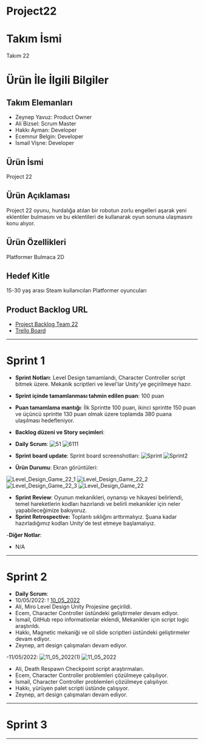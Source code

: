 # Project22

# **Takım İsmi**

Takım 22

# Ürün İle İlgili Bilgiler

## Takım Elemanları

- Zeynep Yavuz: Product Owner
- Ali Bizsel: Scrum Master
- Hakkı Ayman: Developer
- Ecemnur Belgin: Developer
- İsmail Vişne: Developer

## Ürün İsmi
Project 22

## Ürün Açıklaması
Project 22 oyunu, hurdalığa atılan bir robotun zorlu engelleri aşarak yeni eklentiler bulmasını ve bu eklentileri de kullanarak oyun sonuna ulaşmasını konu alıyor.

## Ürün Özellikleri
Platformer
Bulmaca
2D


## Hedef Kitle
15-30 yaş arası
Steam kullanıcıları
Platformer oyuncuları


## Product Backlog URL
- [Project Backlog Team 22](https://docs.google.com/spreadsheets/d/1ElGPz5JrItuky3BX1yoL-tL9WN4vckvtfbUq02HS-aU/edit?usp=sharing)
- [Trello Board](https://trello.com/b/nUTgbLJN/project-management-22)

---

# Sprint 1

- **Sprint Notları**: Level Design tamamlandı, Character Controller script bitmek üzere. Mekanik scriptleri ve level'lar Unity'ye geçirilmeye hazır.

- **Sprint içinde tamamlanması tahmin edilen puan**: 100 puan

- **Puan tamamlama mantığı**: İlk Sprintte 100 puan, ikinci sprintte 150 puan ve üçüncü sprintte 130 puan olmak üzere toplamda 380 puana ulaşılması hedefleniyor.

- **Backlog düzeni ve Story seçimleri**: 

- **Daily Scrum**: 
![51](https://user-images.githubusercontent.com/71822456/167312634-3bf14735-2ab3-4901-b451-3011e803ae00.png)
![6111](https://user-images.githubusercontent.com/71822456/167312635-c886f236-f342-4541-93e6-d1bc8988858f.png)


- **Sprint board update**: Sprint board screenshotları: 
![Sprint](https://user-images.githubusercontent.com/71822456/167312569-6f6d2ea8-6900-44b8-b008-dff7746bdb3b.png)
![Sprint2](https://user-images.githubusercontent.com/71822456/167312571-aed5112c-751a-4ce8-a742-b396fe7fd5e2.png)

- **Ürün Durumu**: Ekran görüntüleri:

![Level_Design_Game_22_1](https://user-images.githubusercontent.com/71822456/167259949-9ba2c256-6ed0-4b6d-af22-6f31ebd8b102.jpg)
![Level_Design_Game_22_2](https://user-images.githubusercontent.com/71822456/167259951-3ea1c9fe-c813-48c3-bb48-e3ac91e73108.jpg)
![Level_Design_Game_22_3](https://user-images.githubusercontent.com/71822456/167259954-889efc7d-69ac-404a-aecf-deb5cfeda52f.jpg)
![Level_Design_Game_22](https://user-images.githubusercontent.com/71822456/167259945-6c0c3cd4-e446-4570-8285-df11c46742c3.jpg)
- **Sprint Review**: 
Oyunun mekanikleri, oynanışı ve hikayesi belirlendi, temel hareketlerin kodları hazırlandı ve belirli mekanikler için neler yapabileceğimize bakıyoruz. 
- **Sprint Retrospective:**
Toplantı sıklığını arttırmalıyız.
Şuana kadar hazırladığımız kodları Unity'de test etmeye başlamalıyız.

-**Diğer Notlar**:
- N/A

---

# Sprint 2
- **Daily Scrum**:
- 10/05/2022: ! [10_05_2022](https://user-images.githubusercontent.com/79521088/167712002-16c56d80-9dcb-4a32-8cee-11eb300d889a.png)
- Ali, Miro Level Design Unity Projesine geçirildi.
- Ecem, Character Controller üstündeki geliştirmeler devam ediyor.
- İsmail, GitHub repo informationlar eklendi, Mekanikler için script logic araştırıldı.
- Hakkı, Magnetic mekaniği ve oil slide scriptleri üstündeki geliştirmeler devam ediyor.
- Zeynep, art design çalışmaları devam ediyor.

-11/05/2022: ![11_05_2022(1)](https://user-images.githubusercontent.com/79521088/168294560-fe5f8761-71db-4f29-9a58-689b1c7d72c0.png)
              ![11_05_2022](https://user-images.githubusercontent.com/79521088/168294573-dc4f93f8-7ebd-4928-ad63-0936595af87b.png)
- Ali, Death Respawn Checkpoint script araştırmaları.
- Ecem, Character Controller problemleri çözülmeye çalışılıyor.
- İsmail, Character Controller problemleri çözülmeye çalışılıyor.
- Hakkı, yürüyen palet scripti üstünde çalışıyor.
- Zeynep, art design çalışmaları devam ediyor.
---

# Sprint 3

---
